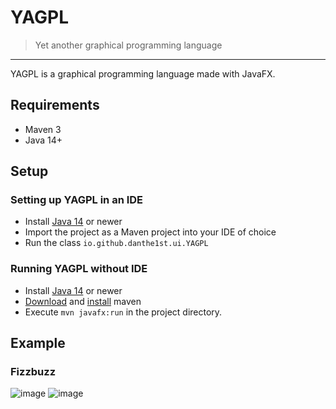 # YAGPL
> Yet another graphical programming language

---

YAGPL is a graphical programming language made with JavaFX.

## Requirements
* Maven 3
* Java 14+

## Setup

### Setting up YAGPL in an IDE

* Install [Java 14](https://adoptopenjdk.net/?variant=openjdk14&jvmVariant=hotspot) or newer
* Import the project as a Maven project into your IDE of choice
* Run the class `io.github.danthe1st.ui.YAGPL`

### Running YAGPL without IDE

* Install [Java 14](https://adoptopenjdk.net/?variant=openjdk14&jvmVariant=hotspot) or newer
* [Download](https://maven.apache.org/download.cgi) and [install](https://maven.apache.org/install.html) maven
* Execute `mvn javafx:run` in the project directory.

## Example

### Fizzbuzz

![image](https://user-images.githubusercontent.com/34687786/112269341-89c0a500-8c78-11eb-8d2d-d0bb1541c9b2.png)
![image](https://user-images.githubusercontent.com/34687786/112269385-99d88480-8c78-11eb-8c72-63a749fca3d1.png)